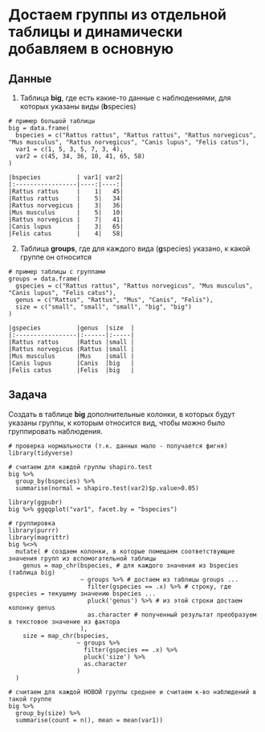 # Достаем группы из отдельной таблицы и динамически добавляем в основную

## Данные

1. Таблица **big**, где есть какие-то данные с наблюдениями, для которых указаны виды (**b**species)

```{r}
# пример большой таблицы
big = data.frame(
  bspecies = c("Rattus rattus", "Rattus rattus", "Rattus norvegicus", "Mus musculus", "Rattus norvegicus", "Canis lupus", "Felis catus"),
  var1 = c(1, 5, 3, 5, 7, 3, 4),
  var2 = c(45, 34, 36, 10, 41, 65, 58)
)
```

```
|bspecies          | var1| var2|
|:-----------------|----:|----:|
|Rattus rattus     |    1|   45|
|Rattus rattus     |    5|   34|
|Rattus norvegicus |    3|   36|
|Mus musculus      |    5|   10|
|Rattus norvegicus |    7|   41|
|Canis lupus       |    3|   65|
|Felis catus       |    4|   58|
``` 

2. Таблица **groups**, где для каждого вида (**g**species) указано, к какой группе он относится

```{r}
# пример таблицы с группами
groups = data.frame(
  gspecies = c("Rattus rattus", "Rattus norvegicus", "Mus musculus", "Canis lupus", "Felis catus"),
  genus = c("Rattus", "Rattus", "Mus", "Canis", "Felis"),
  size = c("small", "small", "small", "big", "big")
)
```

```
|gspecies          |genus  |size  |
|:-----------------|:------|:-----|
|Rattus rattus     |Rattus |small |
|Rattus norvegicus |Rattus |small |
|Mus musculus      |Mus    |small |
|Canis lupus       |Canis  |big   |
|Felis catus       |Felis  |big   |
```
 
## Задача

Создать в таблице **big** дополнительные колонки, в которых будут указаны группы, к которым относится вид, чтобы можно было группировать наблюдения.
 
```{r}
# проверка нормальности (т.к. данных мало - получается фигня)
library(tidyverse)

# считаем для каждой группы shapiro.test
big %>% 
  group_by(bspecies) %>% 
  summarise(normal = shapiro.test(var2)$p.value>0.05)

library(ggpubr)
big %>% ggqqplot("var1", facet.by = "bspecies")

# группировка
library(purrr)
library(magrittr)
big %<>% 
  mutate( # создаем колонки, в которые помещаем соответствующие значения групп из вспомогательной таблицы
    genus = map_chr(bspecies, # для каждого значения из bspecies (таблица big)
                    ~ groups %>% # достаем из таблицы groups ...
                      filter(gspecies == .x) %>% # строку, где gspecies = текущему значению bspecies ...
                      pluck('genus') %>% # из этой строки достаем колонку genus
                      as.character # полученный результат преобразуем в текстовое значение из фактора
                    ),
    size = map_chr(bspecies, 
                   ~ groups %>% 
                     filter(gspecies == .x) %>% 
                     pluck('size') %>% 
                     as.character
                   )
  )

# считаем для каждой НОВОЙ группы среднее и считаем к-во наблюдений в такой группе
big %>% 
  group_by(size) %>% 
  summarise(count = n(), mean = mean(var1))
```
